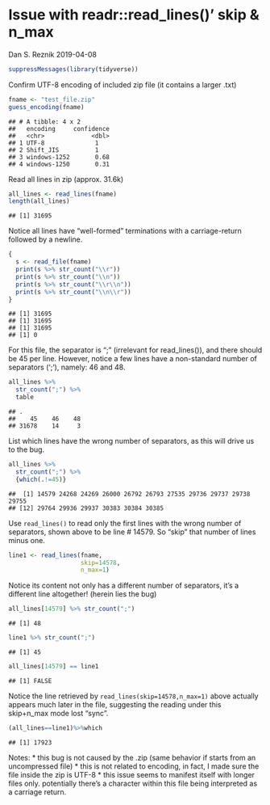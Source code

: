 Issue with readr::read\_lines()’ skip & n\_max
================
Dan S. Reznik
2019-04-08

``` r
suppressMessages(library(tidyverse))
```

Confirm UTF-8 encoding of included zip file (it contains a larger .txt)

``` r
fname <- "test_file.zip"
guess_encoding(fname)
```

    ## # A tibble: 4 x 2
    ##   encoding     confidence
    ##   <chr>             <dbl>
    ## 1 UTF-8              1   
    ## 2 Shift_JIS          1   
    ## 3 windows-1252       0.68
    ## 4 windows-1250       0.31

Read all lines in zip (approx. 31.6k)

``` r
all_lines <- read_lines(fname)
length(all_lines)
```

    ## [1] 31695

Notice all lines have “well-formed” terminations with a carriage-return
followed by a newline.

``` r
{
  s <- read_file(fname)
  print(s %>% str_count("\\r"))
  print(s %>% str_count("\\n"))
  print(s %>% str_count("\\r\\n"))
  print(s %>% str_count("\\n\\r"))
}
```

    ## [1] 31695
    ## [1] 31695
    ## [1] 31695
    ## [1] 0

For this file, the separator is “;” (irrelevant for read\_lines()), and
there should be 45 per line. However, notice a few lines have a
non-standard number of separators (‘;’), namely: 46 and 48.

``` r
all_lines %>%
  str_count(";") %>%
  table
```

    ## .
    ##    45    46    48 
    ## 31678    14     3

List which lines have the wrong number of separators, as this will drive
us to the bug.

``` r
all_lines %>%
  str_count(";") %>%
  {which(.!=45)}
```

    ##  [1] 14579 24268 24269 26000 26792 26793 27535 29736 29737 29738 29755
    ## [12] 29764 29936 29937 30383 30384 30385

Use `read_lines()` to read only the first lines with the wrong number of
separators, shown above to be line \# 14579. So “skip” that number of
lines minus one.

``` r
line1 <- read_lines(fname,
                    skip=14578,
                    n_max=1)
```

Notice its content not only has a different number of separators, it’s a
different line altogether\! (herein lies the bug)

``` r
all_lines[14579] %>% str_count(";")
```

    ## [1] 48

``` r
line1 %>% str_count(";")
```

    ## [1] 45

``` r
all_lines[14579] == line1
```

    ## [1] FALSE

Notice the line retrieved by `read_lines(skip=14578,n_max=1)` above
actually appears much later in the file, suggesting the reading under
this skip+n\_max mode lost “sync”.

``` r
(all_lines==line1)%>%which
```

    ## [1] 17923

Notes: \* this bug is not caused by the .zip (same behavior if starts
from an uncompressed file) \* this is not related to encoding, in fact,
I made sure the file inside the zip is UTF-8 \* this issue seems to
manifest itself with longer files only. potentially there’s a character
within this file being interpreted as a carriage return.
